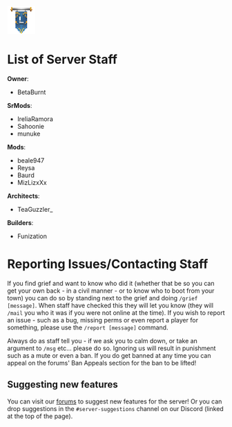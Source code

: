 ![ribbon](images/L-ribbon.png) 

# List of Server Staff

**Owner**: 
- BetaBurnt

**SrMods**:
- IreliaRamora
- Sahoonie
- munuke

**Mods**:
- beale947
- Reysa
- Baurd
- MizLizxXx

**Architects**:
- TeaGuzzler_

**Builders**:
- Funization


# Reporting Issues/Contacting Staff

If you find grief and want to know who did it (whether that be so you can get your own back - in a civil manner - or to know who to boot from your town) you can do so by standing next to the grief and doing `/grief [message]`. When staff have checked this they will let you know (they will `/mail` you who it was if you were not online at the time).
If you wish to report an issue - such as a bug, missing perms or even report a player for something, please use the `/report [message]` command.

Always do as staff tell you - if we ask you to calm down, or take an argument to `/msg` etc... please do so. Ignoring us will result in punishment such as a mute or even a ban.
If you do get banned at any time you can appeal on the forums' Ban Appeals section for the ban to be lifted!

## Suggesting new features

You can visit our [forums](https://lc-forums.enjin.com/) to suggest new features for the server!
Or you can drop suggestions in the `#server-suggestions` channel on our Discord (linked at the top of the page).
